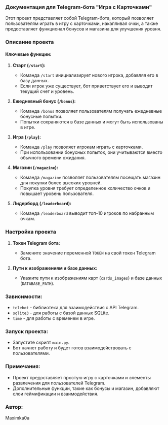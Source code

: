 ### Документация для Telegram-бота "Игра с Карточками"

Этот проект представляет собой Telegram-бота, который позволяет пользователям играть в игру с карточками, накапливая очки, а также предоставляет функционал бонусов и магазина для улучшения уровня.

### Описание проекта

#### Ключевые функции:

1. **Старт (`/start`):**
   - Команда `/start` инициализирует нового игрока, добавляя его в базу данных.
   - Если игрок уже существует, бот приветствует его и выводит текущий счет и уровень.

2. **Ежедневный бонус (`/bonus`):**
   - Команда `/bonus` позволяет пользователям получать ежедневные бонусные попытки.
   - Попытки сохраняются в базе данных и могут быть использованы в игре.

3. **Игра (`/play`):**
   - Команда `/play` позволяет игрокам играть с карточками.
   - При использовании бонусных попыток, они учитываются вместо обычного времени ожидания.

4. **Магазин (`/magazine`):**
   - Команда `/magazine` позволяет пользователям посещать магазин для покупки более высоких уровней.
   - Покупка уровня требует определенное количество очков и повышает уровень пользователя.

5. **Лидерборд (`/leaderboard`):**
   - Команда `/leaderboard` выводит топ-10 игроков по набранным очкам.

### Настройка проекта

1. **Токен Telegram бота:**
   - Замените значение переменной `TOKEN` на свой токен Telegram бота.

2. **Пути к изображениям и базе данных:**
   - Укажите пути к изображениям карт (`cards_images`) и базе данных (`DATABASE_PATH`).

### Зависимости:

- `telebot` - библиотека для взаимодействия с API Telegram.
- `sqlite3` - для работы с базой данных SQLite.
- `time` - для работы с временем в игре.

### Запуск проекта:

- Запустите скрипт `main.py`.
- Бот начнет работу и будет готов взаимодействовать с пользователями.

### Примечания:

- Проект предоставляет простую игру с карточками и элементы развлечения для пользователей Telegram.
- Дополнительные функции, такие как бонусы и магазин, добавляют слои геймификации и взаимодействия.

### Автор:

Maximka0a

